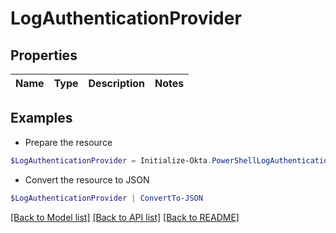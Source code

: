 # LogAuthenticationProvider
## Properties

Name | Type | Description | Notes
------------ | ------------- | ------------- | -------------

## Examples

- Prepare the resource
```powershell
$LogAuthenticationProvider = Initialize-Okta.PowerShellLogAuthenticationProvider 
```

- Convert the resource to JSON
```powershell
$LogAuthenticationProvider | ConvertTo-JSON
```

[[Back to Model list]](../README.md#documentation-for-models) [[Back to API list]](../README.md#documentation-for-api-endpoints) [[Back to README]](../README.md)

